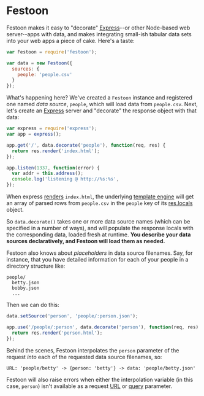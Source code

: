 # Festoon
Festoon makes it easy to "decorate" [Express]--or other Node-based web
server--apps with data, and makes integrating small-ish tabular data sets into
your web apps a piece of cake. Here's a taste:

```js
var Festoon = require('festoon');

var data = new Festoon({
  sources: {
    people: 'people.csv'
  }
});
```

What's happening here? We've created a `Festoon` instance and registered one
named *data source*, `people`, which will load data from `people.csv`. Next,
let's create an [Express] server and "decorate" the response object with that
data:

```js
var express = require('express');
var app = express();

app.get('/', data.decorate('people'), function(req, res) {
  return res.render('index.html');
});

app.listen(1337, function(error) {
  var addr = this.address();
  console.log('listening @ http://%s:%s', 
});
```

When express [renders]() `index.html`, the underlying
[template engine](http://expressjs.com/4x/api.html#app.engine) will get an
array of parsed rows from `people.csv` in the `people` key of its
[res.locals](http://expressjs.com/4x/api.html#res.locals) object.

So `data.decorate()` takes one or more data source names (which can be
specified in a number of ways), and will populate the response locals with the
corresponding data, loaded fresh at runtime. **You describe your data sources
declaratively, and Festoon will load them as needed.**

Festoon also knows about *placeholders* in data source filenames. Say, for
instance, that you have detailed information for each of your people in a
directory structure like:

```
people/
  betty.json
  bobby.json
  ...
```

Then we can do this:

```js
data.setSource('person', 'people/:person.json');

app.use('/people/:person', data.decorate('person'), function(req, res) {
  return res.render('person.html');
});
```

Behind the scenes, Festoon interpolates the `person` parameter of the request
*into* each of the requested data source filenames, so:

```
URL: 'people/betty' -> {person: 'betty'} -> data: 'people/betty.json'
```

Festoon will also raise errors when either the interpolation variable (in
this case, `person`) isn't available as a request
[URL](http://expressjs.com/4x/api.html#req.params) or
[query](http://expressjs.com/4x/api.html#req.query) parameter.

[Express]: http://expressjs.com/
